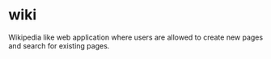 # wiki
Wikipedia like web application where users are allowed to create new pages and search for existing pages.
